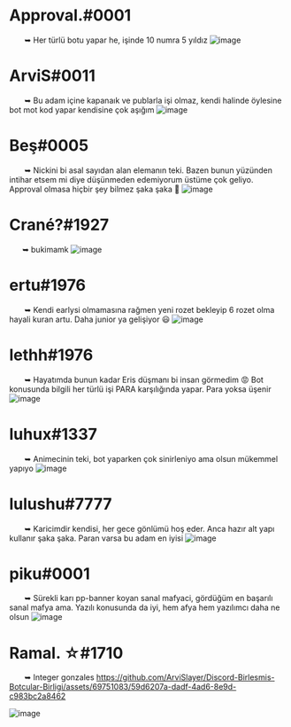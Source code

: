 # Approval.#0001
 ឵ ឵ ឵ ឵ ឵  ឵ ឵ ឵➥ Her türlü botu yapar he, işinde 10 numra 5 yıldız
![image](https://github.com/ArviSlayer/Discord-Birlesmis-Botcular-Birligi/assets/69751083/ab139e6c-f8ed-441e-92dd-4090d344f60a)

#

# ArviS#0011
 ឵ ឵ ឵ ឵ ឵  ឵ ឵ ឵➥ Bu adam içine kapanaık ve publarla işi olmaz, kendi halinde öylesine bot mot kod yapar kendisine çok aşığım
![image](https://github.com/ArviSlayer/Discord-Birlesmis-Botcular-Birligi/assets/69751083/7714a864-7e9c-4310-beab-36575402c460)

#

# Beş#0005
 ឵ ឵ ឵ ឵ ឵  ឵ ឵ ឵➥ Nickini bi asal sayıdan alan elemanın teki. Bazen bunun yüzünden intihar etsem mi diye düşünmeden edemiyorum üstüme çok geliyo. Approval olmasa hiçbir şey bilmez şaka şaka 🥹
![image](https://github.com/ArviSlayer/Discord-Birlesmis-Botcular-Birligi/assets/69751083/7b528892-0706-4550-baf3-d0e00400fedb)

#

# Crané?#1927
 ឵ ឵ ឵ ឵ ឵  ឵ ឵➥ bukimamk
![image](https://github.com/ArviSlayer/Discord-Birlesmis-Botcular-Birligi/assets/69751083/5696a4b6-bdc1-4912-af01-30d09711026c)

#

# ertu#1976
 ឵ ឵ ឵ ឵ ឵  ឵ ឵ ឵➥ Kendi earlysi olmamasına rağmen yeni rozet bekleyip 6 rozet olma hayali kuran artu. Daha junior ya gelişiyor 😃
![image](https://github.com/ArviSlayer/Discord-Birlesmis-Botcular-Birligi/assets/69751083/f01facc8-d6ab-4967-80f4-73b0eaaab6f4)

#

# lethh#1976
 ឵ ឵ ឵ ឵ ឵  ឵ ឵ ឵➥ Hayatımda bunun kadar Eris düşmanı bi insan görmedim 😡 Bot konusunda bilgili her türlü işi PARA karşılığında yapar. Para yoksa üşenir
![image](https://github.com/ArviSlayer/Discord-Birlesmis-Botcular-Birligi/assets/69751083/760cd83a-8510-4e16-9224-4acd6aed62a5)

#

# luhux#1337
 ឵ ឵ ឵ ឵ ឵  ឵ ឵ ឵➥ Animecinin teki, bot yaparken çok sinirleniyo ama olsun mükemmel yapıyo
![image](https://github.com/ArviSlayer/Discord-Birlesmis-Botcular-Birligi/assets/69751083/7ebfb242-64dd-455d-8b00-56b114cbdcbd)

#

# lulushu#7777
 ឵ ឵ ឵ ឵ ឵  ឵ ឵ ឵➥ Karicimdir kendisi, her gece gönlümü hoş eder. Anca hazır alt yapı kullanır şaka şaka. Paran varsa bu adam en iyisi
![image](https://github.com/ArviSlayer/Discord-Birlesmis-Botcular-Birligi/assets/69751083/84d1cf04-6275-4d5c-b709-13a810ae1e1c)

#

# piku#0001
 ឵ ឵ ឵ ឵ ឵  ឵ ឵ ឵➥ Sürekli karı pp-banner koyan sanal mafyaci, gördüğüm en başarılı sanal mafya ama. Yazılı konusunda da iyi, hem afya hem yazılımcı daha ne olsun
![image](https://github.com/ArviSlayer/Discord-Birlesmis-Botcular-Birligi/assets/69751083/c698a66b-533e-477f-9ffc-a89bf9dbd4f7)

#

# Ramal. ☆#1710
 ឵ ឵ ឵ ឵ ឵  ឵ ឵ ឵➥ Integer gonzales
https://github.com/ArviSlayer/Discord-Birlesmis-Botcular-Birligi/assets/69751083/59d6207a-dadf-4ad6-8e9d-c983bc2a8462

![image](https://github.com/ArviSlayer/Discord-Birlesmis-Botcular-Birligi/assets/69751083/30376aea-ce75-42ab-88db-7c0773bd9c00)



